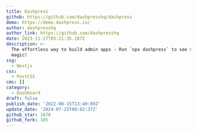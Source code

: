 ```yaml
---
title: Dashpress
github: https://github.com/dashpresshq/dashpress
demo: https://demo.dashpress.io/
author: dashpresshq
author_link: https://github.com/dashpresshq
date: 2023-11-27T05:21:35.187Z
description: >-
  The effortless way to build admin apps - Run `npx dashpress` to see some
  magic!
ssg:
  - Nextjs
css:
  - PostCSS
cms: []
category:
  - Dashboard
draft: false
publish_date: '2022-08-15T13:49:09Z'
update_date: '2024-07-25T00:02:37Z'
github_star: 1670
github_fork: 105
---
```

